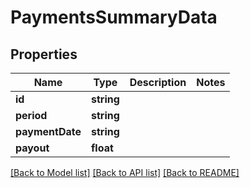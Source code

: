 # PaymentsSummaryData

## Properties
Name | Type | Description | Notes
------------ | ------------- | ------------- | -------------
**id** | **string** |  | 
**period** | **string** |  | 
**paymentDate** | **string** |  | 
**payout** | **float** |  | 

[[Back to Model list]](../README.md#documentation-for-models) [[Back to API list]](../README.md#documentation-for-api-endpoints) [[Back to README]](../README.md)


